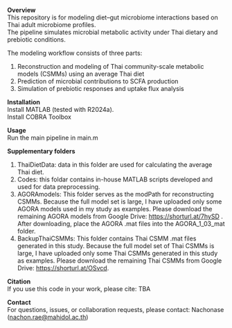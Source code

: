 **Overview**   
This repository is for modeling diet–gut microbiome interactions based on Thai adult microbiome profiles.  
The pipeline simulates microbial metabolic activity under Thai dietary and prebiotic conditions.  

The modeling workflow consists of three parts:  
1. Reconstruction and modeling of Thai community-scale metabolic models (CSMMs) using an average Thai diet  
2. Prediction of microbial contributions to SCFA production  
3. Simulation of prebiotic responses and uptake flux analysis  

**Installation**  
Install MATLAB (tested with R2024a).  
Install COBRA Toolbox  

**Usage**  
Run the main pipeline in main.m

**Supplementary folders**
1. ThaiDietData: data in this folder are used for calculating the average Thai diet.
2. Codes: this foldar contains in-house MATLAB scripts developed and used for data preprocessing.
3. AGORAmodels: This folder serves as the modPath for reconstructing CSMMs. Because the full model set is large, I have uploaded only some AGORA models used in my study as examples. Please download the remaining AGORA models from Google Drive: https://shorturl.at/7hySD . After downloading, place the AGORA .mat files into the AGORA_1_03_mat folder.
4. BackupThaiCSMMs: This folder contains Thai CSMM .mat files generated in this study. Because the full model set of Thai CSMMs is large, I have uploaded only some Thai CSMMs generated in this study as examples. Please download the remaining  Thai CSMMs from Google Drive: https://shorturl.at/OSvcd.
   
**Citation**  
If you use this code in your work, please cite: TBA

**Contact**  
For questions, issues, or collaboration requests, please contact: Nachonase (nachon.rae@mahidol.ac.th)
